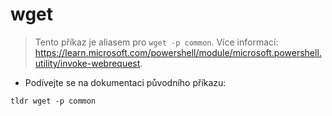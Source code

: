 # wget

> Tento příkaz je aliasem pro `wget -p common`.
> Více informací: <https://learn.microsoft.com/powershell/module/microsoft.powershell.utility/invoke-webrequest>.

- Podívejte se na dokumentaci původního příkazu:

`tldr wget -p common`
